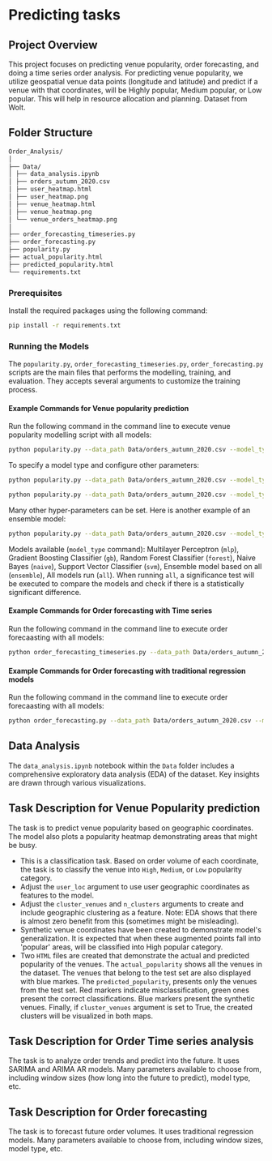 # Predicting tasks

## Project Overview
This project focuses on predicting venue popularity, order forecasting, and doing a time series order analysis. For predicting venue popularity, we utilize geospatial venue data points (longitude and latitude) and predict if a venue with that coordinates, will be Highly popular, Medium popular, or Low popular. This will help in resource allocation and planning. Dataset from Wolt.

## Folder Structure
```bash
Order_Analysis/
│
├── Data/
│ ├── data_analysis.ipynb
│ ├── orders_autumn_2020.csv
│ ├── user_heatmap.html
│ ├── user_heatmap.png
│ ├── venue_heatmap.html
│ ├── venue_heatmap.png
│ └── venue_orders_heatmap.png
│
├── order_forecasting_timeseries.py
├── order_forecasting.py
├── popularity.py
├── actual_popularity.html
├── predicted_popularity.html
└── requirements.txt
```
### Prerequisites
Install the required packages using the following command:
```bash
pip install -r requirements.txt
```
### Running the Models
The `popularity.py`, `order_forecasting_timeseries.py`, `order_forecasting.py` scripts are the main files that performs the modelling, training, and evaluation. They accepts several arguments to customize the training process.

#### Example Commands for Venue popularity prediction
Run the following command in the command line to execute venue popularity modelling script with all models:
```bash
python popularity.py --data_path Data/orders_autumn_2020.csv --model_type all --user_loc True --cluster_venues True --n_clusters 10
```
To specify a model type and configure other parameters:
```bash
python popularity.py --data_path Data/orders_autumn_2020.csv --model_type mlp --user_loc False --learning_rate 0.01 --units_layers 500,250,500,500
```
```bash
python popularity.py --data_path Data/orders_autumn_2020.csv --model_type mlp --user_loc False --cluster_venues True --n_clusters 7 
```
Many other hyper-parameters can be set. Here is another example of an ensemble model:
```bash
python popularity.py --data_path Data/orders_autumn_2020.csv --model_type ensemble --epochs 50 --degree 3 --n_estimators 50
```
Models available (`model_type` command): Multilayer Perceptron (`mlp`), Gradient Boosting Classifier (`gb`), Random Forest Classifier (`forest`), Naive Bayes (`naive`), Support Vector Classifier (`svm`), Ensemble model based on all (`ensemble`), All models run (`all`). When running `all`, a significance test will be executed to compare the models and check if there is a statistically significant difference.

#### Example Commands for Order forecasting with Time series
Run the following command in the command line to execute order forecaasting with all models:
```bash
python order_forecasting_timeseries.py --data_path Data/orders_autumn_2020.csv --model_type all
```
#### Example Commands for Order forecasting with traditional regression models
Run the following command in the command line to execute order forecaasting with all models:
```bash
python order_forecasting.py --data_path Data/orders_autumn_2020.csv --model_type all
```

## Data Analysis
The `data_analysis.ipynb` notebook within the `Data` folder includes a comprehensive exploratory data analysis (EDA) of the dataset. Key insights are drawn through various visualizations.

## Task Description for Venue Popularity prediction
The task is to predict venue popularity based on geographic coordinates. The model also plots a popularity heatmap demonstrating areas that might be busy.
- This is a classification task. Based on order volume of each coordinate, the task is to classify the venue into `High`, `Medium`, or `Low` popularity category.
- Adjust the `user_loc` argument to use user geographic coordinates as features to the model.
- Adjust the `cluster_venues` and `n_clusters` arguments to create and include geographic clustering as a feature. Note: EDA shows that there is almost zero benefit from this (sometimes might be misleading).
- Synthetic venue coordinates have been created to demonstrate model's generalization. It is expected that when these augmented points fall into 'popular' areas, will be classified into High popular category.  
- Two `HTML` files are created that demonstrate the actual and predicted popularity of the venues. The `actual_popularity` shows all the venues in the dataset. The venues that belong to the test set are also displayed with blue markes. The `predicted_popularity`, presents only the venues from the test set. Red markers indicate misclassification, green ones present the correct classifications. Blue markers present the synthetic venues. Finally, if `cluster_venues` argument is set to True, the created clusters will be visualized in both maps.

## Task Description for Order Time series analysis
The task is to analyze order trends and predict into the future. It uses SARIMA and ARIMA AR models. Many parameters available to choose from, including window sizes (how long into the future to predict), model type, etc.

## Task Description for Order forecasting
The task is to forecast future order volumes. It uses traditional regression models. Many parameters available to choose from, including window sizes, model type, etc.


